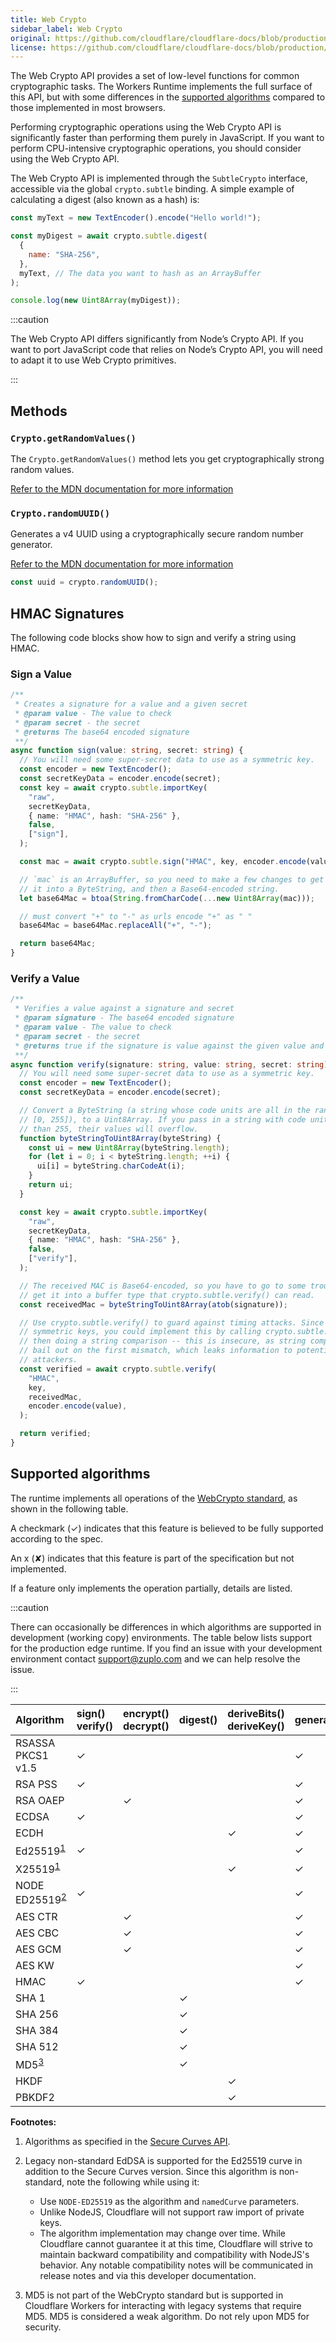 ```yaml
---
title: Web Crypto
sidebar_label: Web Crypto
original: https://github.com/cloudflare/cloudflare-docs/blob/production/content/workers/runtime-apis/web-crypto.md
license: https://github.com/cloudflare/cloudflare-docs/blob/production/LICENSE
---
```


<style type="text/css">{`
/* This is here to make the table not scroll on full screen */
table th, table td {
  padding: 6px;
}
`}</style>

The Web Crypto API provides a set of low-level functions for common
cryptographic tasks. The Workers Runtime implements the full surface of this
API, but with some differences in the
[supported algorithms](#supported-algorithms) compared to those implemented in
most browsers.

Performing cryptographic operations using the Web Crypto API is significantly
faster than performing them purely in JavaScript. If you want to perform
CPU-intensive cryptographic operations, you should consider using the Web Crypto
API.

The Web Crypto API is implemented through the `SubtleCrypto` interface,
accessible via the global `crypto.subtle` binding. A simple example of
calculating a digest (also known as a hash) is:

```js
const myText = new TextEncoder().encode("Hello world!");

const myDigest = await crypto.subtle.digest(
  {
    name: "SHA-256",
  },
  myText, // The data you want to hash as an ArrayBuffer
);

console.log(new Uint8Array(myDigest));
```

:::caution

The Web Crypto API differs significantly from Node’s Crypto API. If you want to
port JavaScript code that relies on Node’s Crypto API, you will need to adapt it
to use Web Crypto primitives.

:::

## Methods

### `Crypto.getRandomValues()`

The `Crypto.getRandomValues()` method lets you get cryptographically strong
random values.

[Refer to the MDN documentation for more information](https://developer.mozilla.org/en-US/docs/Web/API/Crypto/getRandomValues)

### `Crypto.randomUUID()`

Generates a v4 UUID using a cryptographically secure random number generator.

[Refer to the MDN documentation for more information](https://developer.mozilla.org/en-US/docs/Web/API/Crypto/randomUUID)

```ts
const uuid = crypto.randomUUID();
```

## HMAC Signatures

The following code blocks show how to sign and verify a string using HMAC.

### Sign a Value

```ts
/**
 * Creates a signature for a value and a given secret
 * @param value - The value to check
 * @param secret - the secret
 * @returns The base64 encoded signature
 **/
async function sign(value: string, secret: string) {
  // You will need some super-secret data to use as a symmetric key.
  const encoder = new TextEncoder();
  const secretKeyData = encoder.encode(secret);
  const key = await crypto.subtle.importKey(
    "raw",
    secretKeyData,
    { name: "HMAC", hash: "SHA-256" },
    false,
    ["sign"],
  );

  const mac = await crypto.subtle.sign("HMAC", key, encoder.encode(value));

  // `mac` is an ArrayBuffer, so you need to make a few changes to get
  // it into a ByteString, and then a Base64-encoded string.
  let base64Mac = btoa(String.fromCharCode(...new Uint8Array(mac)));

  // must convert "+" to "-" as urls encode "+" as " "
  base64Mac = base64Mac.replaceAll("+", "-");

  return base64Mac;
}
```

### Verify a Value

```ts
/**
 * Verifies a value against a signature and secret
 * @param signature - The base64 encoded signature
 * @param value - The value to check
 * @param secret - the secret
 * @returns true if the signature is value against the given value and secret
 **/
async function verify(signature: string, value: string, secret: string) {
  // You will need some super-secret data to use as a symmetric key.
  const encoder = new TextEncoder();
  const secretKeyData = encoder.encode(secret);

  // Convert a ByteString (a string whose code units are all in the range
  // [0, 255]), to a Uint8Array. If you pass in a string with code units larger
  // than 255, their values will overflow.
  function byteStringToUint8Array(byteString) {
    const ui = new Uint8Array(byteString.length);
    for (let i = 0; i < byteString.length; ++i) {
      ui[i] = byteString.charCodeAt(i);
    }
    return ui;
  }

  const key = await crypto.subtle.importKey(
    "raw",
    secretKeyData,
    { name: "HMAC", hash: "SHA-256" },
    false,
    ["verify"],
  );

  // The received MAC is Base64-encoded, so you have to go to some trouble to
  // get it into a buffer type that crypto.subtle.verify() can read.
  const receivedMac = byteStringToUint8Array(atob(signature));

  // Use crypto.subtle.verify() to guard against timing attacks. Since HMACs use
  // symmetric keys, you could implement this by calling crypto.subtle.sign() and
  // then doing a string comparison -- this is insecure, as string comparisons
  // bail out on the first mismatch, which leaks information to potential
  // attackers.
  const verified = await crypto.subtle.verify(
    "HMAC",
    key,
    receivedMac,
    encoder.encode(value),
  );

  return verified;
}
```

## Supported algorithms

The runtime implements all operations of the
[WebCrypto standard](https://www.w3.org/TR/WebCryptoAPI/), as shown in the
following table.

A checkmark (✓) indicates that this feature is believed to be fully supported
according to the spec.

An x (✘) indicates that this feature is part of the specification but not
implemented.

If a feature only implements the operation partially, details are listed.

:::caution

There can occasionally be differences in which algorithms are supported in
development (working copy) environments. The table below lists support for the
production edge runtime. If you find an issue with your development environment
contact support@zuplo.com and we can help resolve the issue.

:::

| Algorithm                                          | sign()<br/>verify() | encrypt()<br/>decrypt() | digest() | deriveBits()<br/>deriveKey() | generateKey() | wrapKey()<br/>unwrapKey() | exportKey() | importKey() |
| :------------------------------------------------- | :------------------ | :---------------------- | :------- | :--------------------------- | :------------ | :------------------------ | :---------- | :---------- |
| RSASSA PKCS1 v1.5                                  | ✓                   |                         |          |                              | ✓             |                           | ✓           | ✓           |
| RSA PSS                                            | ✓                   |                         |          |                              | ✓             |                           | ✓           | ✓           |
| RSA OAEP                                           |                     | ✓                       |          |                              | ✓             | ✓                         | ✓           | ✓           |
| ECDSA                                              | ✓                   |                         |          |                              | ✓             |                           | ✓           | ✓           |
| ECDH                                               |                     |                         |          | ✓                            | ✓             |                           | ✓           | ✓           |
| Ed25519<sup><a href="#footnote-1">1</a></sup>      | ✓                   |                         |          |                              | ✓             |                           | ✓           | ✓           |
| X25519<sup><a href="#footnote-1">1</a></sup>       |                     |                         |          | ✓                            | ✓             |                           | ✓           | ✓           |
| NODE ED25519<sup><a href="#footnote-2">2</a></sup> | ✓                   |                         |          |                              | ✓             |                           | ✓           | ✓           |
| AES CTR                                            |                     | ✓                       |          |                              | ✓             | ✓                         | ✓           | ✓           |
| AES CBC                                            |                     | ✓                       |          |                              | ✓             | ✓                         | ✓           | ✓           |
| AES GCM                                            |                     | ✓                       |          |                              | ✓             | ✓                         | ✓           | ✓           |
| AES KW                                             |                     |                         |          |                              | ✓             | ✓                         | ✓           | ✓           |
| HMAC                                               | ✓                   |                         |          |                              | ✓             |                           | ✓           | ✓           |
| SHA 1                                              |                     |                         | ✓        |                              |               |                           |             |             |
| SHA 256                                            |                     |                         | ✓        |                              |               |                           |             |             |
| SHA 384                                            |                     |                         | ✓        |                              |               |                           |             |             |
| SHA 512                                            |                     |                         | ✓        |                              |               |                           |             |             |
| MD5<sup><a href="#footnote-3">3</a></sup>          |                     |                         | ✓        |                              |               |                           |             |             |
| HKDF                                               |                     |                         |          | ✓                            |               |                           |             | ✓           |
| PBKDF2                                             |                     |                         |          | ✓                            |               |                           |             | ✓           |

**Footnotes:**

1.  <a name="footnote-1"></a> Algorithms as specified in the
    [Secure Curves API](https://wicg.github.io/webcrypto-secure-curves).
2.  <a name="footnote-2"></a> Legacy non-standard EdDSA is supported for the
    Ed25519 curve in addition to the Secure Curves version. Since this algorithm
    is non-standard, note the following while using it:

    - Use `NODE-ED25519` as the algorithm and `namedCurve` parameters.
    - Unlike NodeJS, Cloudflare will not support raw import of private keys.
    - The algorithm implementation may change over time. While Cloudflare cannot
      guarantee it at this time, Cloudflare will strive to maintain backward
      compatibility and compatibility with NodeJS's behavior. Any notable
      compatibility notes will be communicated in release notes and via this
      developer documentation.

3.  <a name="footnote-3"></a> MD5 is not part of the WebCrypto standard but is
    supported in Cloudflare Workers for interacting with legacy systems that
    require MD5. MD5 is considered a weak algorithm. Do not rely upon MD5 for
    security.
